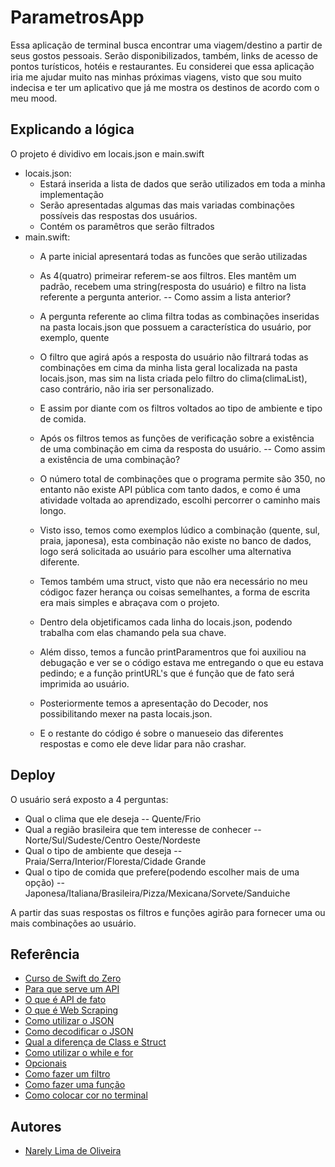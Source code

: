 # ParametrosApp

Essa aplicação de terminal busca encontrar uma viagem/destino a partir de seus gostos pessoais.
Serão disponibilizados, também, links de acesso de pontos turísticos, hotéis e restaurantes.
Eu considerei que essa aplicação iria me ajudar muito nas minhas próximas viagens, visto que sou muito indecisa e ter um aplicativo que já me mostra os destinos de acordo com o meu mood.

## Explicando a lógica

O projeto é dividivo em locais.json e main.swift

 - locais.json:
   - Estará inserida a lista de dados que serão utilizados em toda a minha implementação
   - Serão apresentadas algumas das mais variadas combinações possíveis das respostas dos usuários.
   - Contém os paramêtros que serão filtrados
 - main.swift:
   - A parte inicial apresentará todas as funcões que serão utilizadas
   - As 4(quatro) primeirar referem-se aos filtros. Eles mantêm um padrão, recebem uma string(resposta do usuário) e filtro na lista referente a pergunta anterior.
   -- Como assim a lista anterior?
   - A pergunta referente ao clima filtra todas as combinações inseridas na pasta locais.json que possuem a característica do usuário, por exemplo, quente
   - O filtro que agirá após a resposta do usuário não filtrará todas as combinações em cima da minha lista geral localizada na pasta locais.json, mas sim na lista criada pelo filtro do clima(climaList), caso contrário, não iria ser personalizado.
   - E assim por diante com os filtros voltados ao tipo de ambiente e tipo de comida.

   - Após os filtros temos as funções de verificação sobre a existência de uma combinação em cima da resposta do usuário.
   -- Como assim a existência de uma combinação?
   - O número total de combinações que o programa permite são 350, no entanto não existe API pública com tanto dados, e como é uma atividade voltada ao aprendizado, escolhi percorrer o caminho mais longo.
   - Visto isso, temos como exemplos lúdico a combinação (quente, sul, praia, japonesa), esta combinação não existe no banco de dados, logo será solicitada ao usuário para escolher uma alternativa diferente.

   - Temos também uma struct, visto que não era necessário no meu códigoc fazer herança ou coisas semelhantes, a forma de escrita era mais simples e abraçava com o projeto.
   - Dentro dela objetificamos cada linha do locais.json, podendo trabalha com elas chamando pela sua chave.
   - Além disso, temos a funcão printParamentros que foi auxiliou na debugação e ver se o código estava me entregando o que eu estava pedindo; e a função printURL's que é função que de fato será imprimida ao usuário.

   - Posteriormente temos a apresentação do Decoder, nos possibilitando mexer na pasta locais.json.
    
   - E o restante do código é sobre o manueseio das diferentes respostas e como ele deve lidar para não crashar.
    
## Deploy

O usuário será exposto a 4 perguntas:
 - Qual o clima que ele deseja
   -- Quente/Frio
 - Qual a região brasileira que tem interesse de conhecer
   -- Norte/Sul/Sudeste/Centro Oeste/Nordeste
 - Qual o tipo de ambiente que deseja 
   --  Praia/Serra/Interior/Floresta/Cidade Grande
 - Qual o tipo de comida que prefere(podendo escolher mais de uma opção)
   -- Japonesa/Italiana/Brasileira/Pizza/Mexicana/Sorvete/Sanduiche

A partir das suas respostas os filtros e funções agirão para fornecer uma ou mais combinações ao usuário.

## Referência

 - [Curso de Swift do Zero](https://www.youtube.com/watch?v=MnL3-a3eKNQ&list=PLJ0AcghBBWShgIH122uw7H9T9-NIaFpP-)
 - [Para que serve um API](https://www.swift.org/documentation/api-design-guidelines/)
 - [O que é API de fato](https://vertigo.com.br/o-que-e-api-entenda-de-uma-maneira-simples/)
 - [O que é Web Scraping](https://canaltech.com.br/seguranca/o-que-e-web-scraping/)
 - [Como utilizar o JSON](https://code.tutsplus.com/pt/tutorials/working-with-json-in-swift--cms-25335)
 - [Como decodificar o JSON](https://www.avanderlee.com/swift/json-parsing-decoding/)
 - [Qual a diferença de Class e Struct](https://www.alura.com.br/artigos/ios-swift-classes-struct-diferencas-usar)
 - [Como utilizar o while e for](https://code.tutsplus.com/pt/tutorials/swift-from-scratch-optionals-and-control-flow--cms-22874)
 - [Opcionais](https://code.tutsplus.com/pt/tutorials/swift-from-scratch-optionals-and-control-flow--cms-22874)
 - [Como fazer um filtro](https://abhimuralidharan.medium.com/higher-order-functions-in-swift-filter-map-reduce-flatmap-1837646a63e8)
 - [Como fazer uma função](https://code.tutsplus.com/pt/tutorials/swift-from-scratch-an-introduction-to-functions--cms-22879)
 - [Como colocar cor no terminal](https://openssl.medium.com/while-developing-ios-applications-we-often-find-ourselves-using-command-line-tools-in-ruby-6ef53046925c)


## Autores

- [Narely Lima de Oliveira](https://github.com/NarelyLima)
